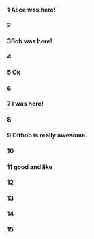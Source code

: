 #### 1 Alice was here!
#### 2
#### 3Bob was here!
#### 4
#### 5 Ok
#### 6
#### 7 I was here!
#### 8
#### 9 Github is really awesome.
#### 10
#### 11 good and like 
#### 12
#### 13
#### 14
#### 15
